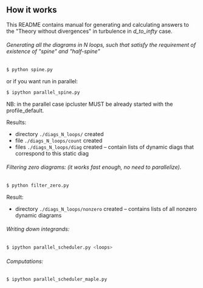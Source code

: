 How it works
------------

This README contains manual for generating and calculating answers
to the "Theory without divergences" in turbulence in *d_to_infty* case.

###### Generating all the diagrams in N loops, such that satisfy the requirement of existence of "spine" and "half-spine"
```bash
$ python spine.py
```

or if you want run in parallel:

```bash
$ ipython parallel_spine.py
```

NB: in the parallel case ipcluster MUST be already started with the profile_default.

Results:
* directory `./diags_N_loops/` created
* file `./diags_N_loops/count` created
* files `./diags_N_loops/diag` created – contain lists of dynamic diags that correspond to this static diag


###### Filtering zero diagrams: (it works fast enough, no need to parallelize).
```bash
$ python filter_zero.py
```

Result:
* directory `./diags_N_loops/nonzero` created – contains lists of all nonzero dynamic diagrams

###### Writing down integrands:
```bash
$ ipython parallel_scheduler.py <loops>
```

###### Computations:
```bash
$ ipython parallel_scheduler_maple.py
```


